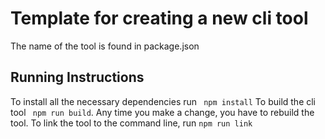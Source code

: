 # Template for creating a new cli tool

The name of the tool is found in package.json

## Running Instructions
To install all the necessary dependencies run ``` npm install```
To build the cli tool ``` npm run build```. Any time you make a change, you have to rebuild the tool. 
To link the tool to the command line, run ```npm run link```



